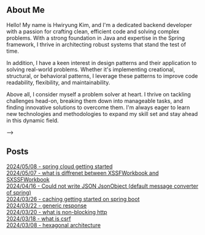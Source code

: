 
<!-- header -->
<!-- ![header](https://capsule-render.vercel.app/api?type=transparent&color=auto&height=300&section=header&text=:\)&fontSize=90) -->
<!-- Hi, 🙋🏻‍♂️ I'm backend developer <br> -->
<!-- I love listening lofi <br> -->
<!-- [![Hits](https://hits.seeyoufarm.com/api/count/incr/badge.svg?url=https%3A%2F%2Fgithub.com%2Fhrllk%2F&count_bg=%23D4E7F0&title_bg=%2378BBD8&icon=&icon_color=%23B8B8B8&title=hits&edge_flat=false)](https://hits.seeyoufarm.com) -->

<!-- ## Hi There, I'm HwiRyung :) -->


## About Me
Hello! My name is Hwiryung Kim, and I'm a dedicated backend developer with a passion for crafting clean, efficient code and solving complex problems. With a strong foundation in Java and expertise in the Spring framework, I thrive in architecting robust systems that stand the test of time.


In addition, I have a keen interest in design patterns and their application to solving real-world problems. Whether it's implementing creational, structural, or behavioral patterns, I leverage these patterns to improve code readability, flexibility, and maintainability.

Above all, I consider myself a problem solver at heart. I thrive on tackling challenges head-on, breaking them down into manageable tasks, and finding innovative solutions to overcome them. I'm always eager to learn new technologies and methodologies to expand my skill set and stay ahead in this dynamic field.






<!-- # # 📚 Stacks -->
<!-- # <div> -->
<!-- #   <img src="https://img.shields.io/badge/HTML5-E34F26?style=flat-square&logo=HTML5&logoColor=white"/> -->
<!-- #   <img src="https://img.shields.io/badge/CSS3-1572B6?style=flat-square&logo=CSS3&logoColor=white"/> -->
<!-- #   <img src="https://img.shields.io/badge/JavaScript-F7DF1E?style=flat-square&logo=JavaScript&logoColor=white"/> -->
<!-- #   <img src="https://img.shields.io/badge/JQuery-0769AD?style=flat-square&logo=JQuery&logoColor=white"/> -->
<!-- # </div> -->
<!-- # <div> -->
<!-- #   <img src="https://img.shields.io/badge/Java-007396?style=flat-square&logo=Java&logoColor=white"/> -->
<!-- #   <img src="https://img.shields.io/badge/Spring-6DB33F?style=flat-square&logo=Spring&logoColor=white"/> -->
<!-- # </div> -->
<!-- # <img src="https://img.shields.io/badge/RabbitMQ-FF6600?style=flat-square&logo=RabbitMQ&logoColor=white"/> -->
<!-- # <div> -->
<!-- #   <img src="https://img.shields.io/badge/MariaDB-003545?style=flat-square&logo=MariaDB&logoColor=white"/> -->
<!-- #   <img src="https://img.shields.io/badge/MySQL-4479A1?style=flat-square&logo=MySQL&logoColor=white"/> -->
<!-- # </div> -->
<!-- # <div> -->
<!-- #   <img src="https://img.shields.io/badge/Jenkins-D24939?style=flat-square&logo=Jenkins&logoColor=white"/> -->
<!-- #   <img src="https://img.shields.io/badge/AmazonEC2-FF9900?style=flat-square&logo=AmazonEC2&logoColor=white"/> -->
<!-- #   <img src="https://img.shields.io/badge/AmazonS3-569A31?style=flat-square&logo=AmazonS3&logoColor=white"/> -->
<!-- #   <img src="https://img.shields.io/badge/AmazonRDS-527FFF?style=flat-square&logo=AmazonRDS&logoColor=white"/> -->
<!-- # </div> -->
<!-- # <div> -->
<!-- #   <img src="https://img.shields.io/badge/GitHub-181717?style=flat-square&logo=GitHub&logoColor=white"/> -->
<!-- #   <img src="https://img.shields.io/badge/Confluence-172B4D?style=flat-square&logo=Confluence&logoColor=white"/> -->
<!-- # </div> -->
<!-- # <div> -->
<!-- #   <img src="https://img.shields.io/badge/JetBrains-000000?style=flat-square&logo=JetBrains&logoColor=white"/> -->
<!-- #   <img src="https://img.shields.io/badge/Neovim-57A143?style=flat-square&logo=Neovim&logoColor=white"/> -->
<!-- # </div> --> -->

<!--# ## Stack -->
<!--# <div>-->
<!--#   <img src="https://img.shields.io/badge/Java-007396?style=flat-square&logo=Java&logoColor=white"/>-->
<!--#   <img src="https://img.shields.io/badge/Spring-6DB33F?style=flat-square&logo=Spring&logoColor=white"/>-->
<!--#   <img src="https://img.shields.io/badge/MariaDB-003545?style=flat-square&logo=MariaDB&logoColor=white"/>-->
<!--#   <img src="https://img.shields.io/badge/AWS-FF9900?style=flat-square&logo=AmazonEC2&logoColor=white"/>-->
<!--#   <img src="https://img.shields.io/badge/GitLab-FC6D26?style=flat-square&logo=GitLab"/>-->
<!--# </div>-->

<!-- ##  Stats -->
<!-- ![Hrllk's GitHub stats](https://github-readme-stats.vercel.app/api?username=hrllk&show_icons=true&theme=merko) -->

##  Posts
[2024/05/08 - spring cloud getting started](https://hrllk.github.io//spring/spring-cloud-quick-start/) <br/>
[2024/05/07 - what is diffrenet between XSSFWorkbook and SXSSFWorkbook](https://hrllk.github.io//spring/troubleshooting/diffrence-between-XSSFWorkbook-and-SXSSFWorkbook/) <br/>
[2024/04/16 - Could not write JSON JsonObject (default message converter of spring)](https://hrllk.github.io//troubleshooting/spring/message-converter/) <br/>
[2024/03/26 - caching getting started on spring boot](https://hrllk.github.io//spring%20-%20modernsoftware/caching-getting-started-on-spring/) <br/>
[2024/03/22 - generic response](https://hrllk.github.io//modernsoftware/spring/generic-response/) <br/>
[2024/03/20 - what is non-blocking http](https://hrllk.github.io//cs/non-blocking-http-request/) <br/>
[2024/03/18 - what is csrf](https://hrllk.github.io//spring/csrf/) <br/>
[2024/03/08 - hexagonal architecture](https://hrllk.github.io//softwarearchitecturepattern/hexagonal-architecture/) <br/>
